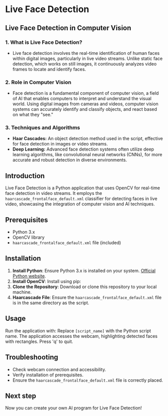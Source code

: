 # Live Face Detection

## Live Face Detection in Computer Vision
### 1. What is Live Face Detection?
- Live face detection involves the real-time identification of human faces within digital images, particularly in live video streams. Unlike static face detection, which works on still images, it continuously analyzes video frames to locate and identify faces.

### 2. Role in Computer Vision
- Face detection is a fundamental component of computer vision, a field of AI that enables computers to interpret and understand the visual world. Using digital images from cameras and videos, computer vision systems can accurately identify and classify objects, and react based on what they "see."

### 3. Techniques and Algorithms
- **Haar Cascades:** An object detection method used in the script, effective for face detection in images or video streams.
- **Deep Learning:** Advanced face detection systems often utilize deep learning algorithms, like convolutional neural networks (CNNs), for more accurate and robust detection in diverse environments.

## Introduction
Live Face Detection is a Python application that uses OpenCV for real-time face detection in video streams. It employs the `haarcascade_frontalface_default.xml` classifier for detecting faces in live video, showcasing the integration of computer vision and AI techniques.

## Prerequisites
- Python 3.x
- OpenCV library
- `haarcascade_frontalface_default.xml` file (included)

## Installation
1. **Install Python**: Ensure Python 3.x is installed on your system. [Official Python website](https://www.python.org/downloads/).
2. **Install OpenCV**: Install using pip:
3. **Clone the Repository**: Download or clone this repository to your local machine.
4. **Haarcascade File**: Ensure the `haarcascade_frontalface_default.xml` file is in the same directory as the script.

## Usage
Run the application with:
Replace `[script_name]` with the Python script name. The application accesses the webcam, highlighting detected faces with rectangles. Press 'q' to quit.

## Troubleshooting
- Check webcam connection and accessibility.
- Verify installation of prerequisites.
- Ensure the `haarcascade_frontalface_default.xml` file is correctly placed.

## Next step
Now you can create your own AI program for Live Face Detection!
